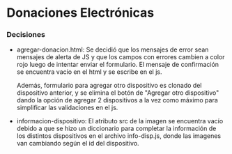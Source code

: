 # Donaciones Electrónicas

### Decisiones

* agregar-donacion.html:
    Se decidió que los mensajes de error sean mensajes de alerta de JS y que los campos con errores cambien a color rojo luego de intentar enviar el formulario. El mensaje de confirmación se encuentra vacío en el html y se escribe en el js.

    Además, formulario para agregar otro dispositivo es clonado del dispositivo anterior, y se elimina el botón de "Agregar otro dispositivo" dando la opción de agregar 2 dispositivos a la vez como máximo para simplificar las validaciones en el js.

* informacion-dispositivo:
    El atributo src de la imagen se encuentra vacío debido a que se hizo un diccionario para completar la información de los distintos dispositivos en el archivo info-disp.js, donde las imagenes van cambiando según el id del dispositivo.
